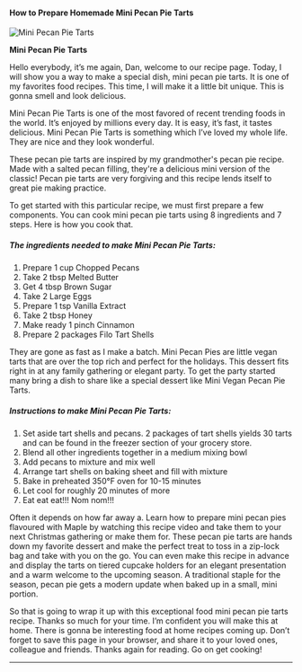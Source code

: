             

#### How to Prepare Homemade Mini Pecan Pie Tarts

![Mini Pecan Pie Tarts](https://img-global.cpcdn.com/recipes/6592319757746176/751x532cq70/mini-pecan-pie-tarts-recipe-main-photo.jpg)

**Mini Pecan Pie Tarts**

Hello everybody, it’s me again, Dan, welcome to our recipe page. Today, I will show you a way to make a special dish, mini pecan pie tarts. It is one of my favorites food recipes. This time, I will make it a little bit unique. This is gonna smell and look delicious.

Mini Pecan Pie Tarts is one of the most favored of recent trending foods in the world. It’s enjoyed by millions every day. It is easy, it’s fast, it tastes delicious. Mini Pecan Pie Tarts is something which I’ve loved my whole life. They are nice and they look wonderful.

These pecan pie tarts are inspired by my grandmother's pecan pie recipe. Made with a salted pecan filling, they're a delicious mini version of the classic! Pecan pie tarts are very forgiving and this recipe lends itself to great pie making practice.

To get started with this particular recipe, we must first prepare a few components. You can cook mini pecan pie tarts using 8 ingredients and 7 steps. Here is how you cook that.

##### The ingredients needed to make Mini Pecan Pie Tarts:

1.  Prepare 1 cup Chopped Pecans
2.  Take 2 tbsp Melted Butter
3.  Get 4 tbsp Brown Sugar
4.  Take 2 Large Eggs
5.  Prepare 1 tsp Vanilla Extract
6.  Take 2 tbsp Honey
7.  Make ready 1 pinch Cinnamon
8.  Prepare 2 packages Filo Tart Shells

They are gone as fast as I make a batch. Mini Pecan Pies are little vegan tarts that are over the top rich and perfect for the holidays. This dessert fits right in at any family gathering or elegant party. To get the party started many bring a dish to share like a special dessert like Mini Vegan Pecan Pie Tarts.

##### Instructions to make Mini Pecan Pie Tarts:

1.  Set aside tart shells and pecans. 2 packages of tart shells yields 30 tarts and can be found in the freezer section of your grocery store.
2.  Blend all other ingredients together in a medium mixing bowl
3.  Add pecans to mixture and mix well
4.  Arrange tart shells on baking sheet and fill with mixture
5.  Bake in preheated 350°F oven for 10-15 minutes
6.  Let cool for roughly 20 minutes of more
7.  Eat eat eat!!! Nom nom!!!

Often it depends on how far away a. Learn how to prepare mini pecan pies flavoured with Maple by watching this recipe video and take them to your next Christmas gathering or make them for. These pecan pie tarts are hands down my favorite dessert and make the perfect treat to toss in a zip-lock bag and take with you on the go. You can even make this recipe in advance and display the tarts on tiered cupcake holders for an elegant presentation and a warm welcome to the upcoming season. A traditional staple for the season, pecan pie gets a modern update when baked up in a small, mini portion.

So that is going to wrap it up with this exceptional food mini pecan pie tarts recipe. Thanks so much for your time. I’m confident you will make this at home. There is gonna be interesting food at home recipes coming up. Don’t forget to save this page in your browser, and share it to your loved ones, colleague and friends. Thanks again for reading. Go on get cooking!

* * *